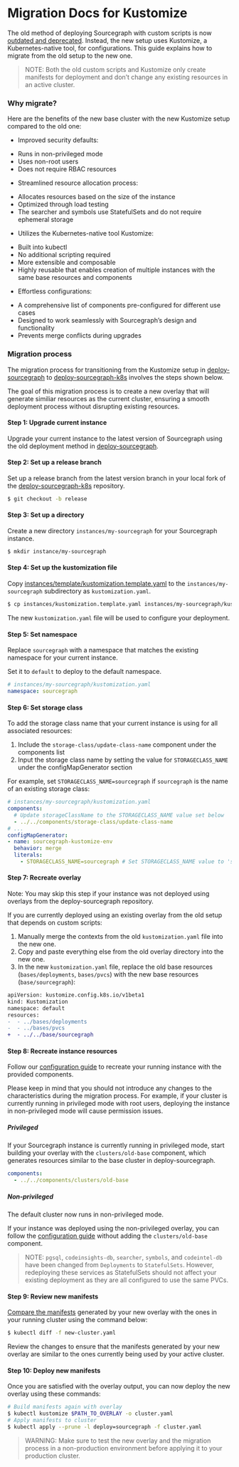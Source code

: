 # Migration Docs for Kustomize

The old method of deploying Sourcegraph with custom scripts is now [outdated and deprecated](../deprecated/index.md). Instead, the new setup uses Kustomize, a Kubernetes-native tool, for configurations. This guide explains how to migrate from the old setup to the new one.

>NOTE: Both the old custom scripts and Kustomize only create manifests for deployment and don’t change any existing resources in an active cluster.

### Why migrate?

Here are the benefits of the new base cluster with the new Kustomize setup compared to the old one:

- Improved security defaults:
 * Runs in non-privileged mode
 * Uses non-root users
 * Does not require RBAC resources
- Streamlined resource allocation process:
 * Allocates resources based on the size of the instance
 * Optimized through load testing
 * The searcher and symbols use StatefulSets and do not require ephemeral storage
- Utilizes the Kubernetes-native tool Kustomize:
 * Built into kubectl
 * No additional scripting required
 * More extensible and composable
 * Highly reusable that enables creation of multiple instances with the same base resources and components
- Effortless configurations:
 * A comprehensive list of components pre-configured for different use cases
 * Designed to work seamlessly with Sourcegraph’s design and functionality
 * Prevents merge conflicts during upgrades

### Migration process

The migration process for transitioning from the Kustomize setup in [deploy-sourcegraph](https://github.com/sourcegraph/deploy-sourcegraph) to [deploy-sourcegraph-k8s](https://github.com/sourcegraph/deploy-sourcegraph-k8s) involves the steps shown below. 

The goal of this migration process is to create a new overlay that will generate similiar resources as the current cluster, ensuring a smooth deployment process without disrupting existing resources. 

#### Step 1: Upgrade current instance

Upgrade your current instance to the latest version of Sourcegraph using the old deployment method in [deploy-sourcegraph](https://github.com/sourcegraph/deploy-sourcegraph).

#### Step 2: Set up a release branch

Set up a release branch from the latest version branch in your local fork of the [deploy-sourcegraph-k8s](https://github.com/sourcegraph/deploy-sourcegraph-k8s) repository.

```bash
$ git checkout -b release
```

#### Step 3: Set up a directory

Create a new directory `instances/my-sourcegraph` for your Sourcegraph instance.

```bash
$ mkdir instance/my-sourcegraph
```

#### Step 4: Set up the kustomization file

Copy [instances/template/kustomization.template.yaml](index.md#template) to the `instances/my-sourcegraph` subdirectory as `kustomization.yaml`.

```bash
$ cp instances/kustomization.template.yaml instances/my-sourcegraph/kustomization.yaml
```

The new `kustomization.yaml` file will be used to configure your deployment.

#### Step 5: Set namespace

Replace `sourcegraph` with a namespace that matches the existing namespace for your current instance. 

Set it to `default` to deploy to the default namespace.

  ```yaml
  # instances/my-sourcegraph/kustomization.yaml
  namespace: sourcegraph
  ```

#### Step 6: Set storage class

To add the storage class name that your current instance is using for all associated resources:

1. Include the `storage-class/update-class-name` component under the components list
2. Input the storage class name by setting the value for `STORAGECLASS_NAME` under the configMapGenerator section
   
For example, set `STORAGECLASS_NAME=sourcegraph` if `sourcegraph` is the name of an existing storage class:

  ```yaml
  # instances/my-sourcegraph/kustomization.yaml
  components:
    # Update storageClassName to the STORAGECLASS_NAME value set below
    - ../../components/storage-class/update-class-name
  # ...
  configMapGenerator:
  - name: sourcegraph-kustomize-env
    behavior: merge
    literals:
      - STORAGECLASS_NAME=sourcegraph # Set STORAGECLASS_NAME value to 'sourcegraph'
  ```

#### Step 7: Recreate overlay

Note: You may skip this step if your instance was not deployed using overlays from the deploy-sourcegraph repository.

If you are currently deployed using an existing overlay from the old setup that depends on custom scripts:

1. Manually merge the contexts from the old `kustomization.yaml` file into the new one.
2. Copy and paste everything else from the old overlay directory into the new one.
3. In the new `kustomization.yaml` file, replace the old base resources (`bases/deployments`, `bases/pvcs`) with the new base resources (`base/sourcegraph`):

```diff
apiVersion: kustomize.config.k8s.io/v1beta1
kind: Kustomization
namespace: default
resources:
-  - ../bases/deployments
-  - ../bases/pvcs
+  - ../../base/sourcegraph
```

#### Step 8: Recreate instance resources

Follow our [configuration guide](../configure.md) to recreate your running instance with the provided components.

Please keep in mind that you should not introduce any changes to the characteristics during the migration process. For example, if your cluster is currently running in privileged mode with root users, deploying the instance in non-privileged mode will cause permission issues.

##### Privileged

If your Sourcegraph instance is currently running in privileged mode, start building your overlay with the `clusters/old-base` component, which generates resources similar to the base cluster in deploy-sourcegraph.

```yaml
components:
  - ../../components/clusters/old-base
```

##### Non-privileged

The default cluster now runs in non-privileged mode.

If your instance was deployed using the non-privileged overlay, you can follow the [configuration guide](../configure.md) without adding the `clusters/old-base` component.

>NOTE: `pgsql`, `codeinsights-db`, `searcher`, `symbols`, and `codeintel-db` have been changed from `Deployments` to `StatefulSets`. However, redeploying these services as StatefulSets should not affect your existing deployment as they are all configured to use the same PVCs.


#### Step 9: Review new manifests

[Compare the manifests](index.md#between-an-overlay-and-a-running-cluster) generated by your new overlay with the ones in your running cluster using the command below:

```bash
$ kubectl diff -f new-cluster.yaml
```

Review the changes to ensure that the manifests generated by your new overlay are similar to the ones currently being used by your active cluster.

#### Step 10: Deploy new manifests

Once you are satisfied with the overlay output, you can now deploy the new overlay using these commands:

```bash
# Build manifests again with overlay
$ kubectl kustomize $PATH_TO_OVERLAY -o cluster.yaml
# Apply manifests to cluster
$ kubectl apply --prune -l deploy=sourcegraph -f cluster.yaml
```

> WARNING: Make sure to test the new overlay and the migration process in a non-production environment before applying it to your production cluster.
